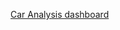 [Car Analysis dashboard](https://github.dev/Mezue3000/DataScience_World/blob/main/Excel%20Dashboards/Car-analysis.png)
